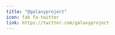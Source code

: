 ```yaml
---
title: "@galaxyproject"
icon: fab fa-twitter
link: https://twitter.com/galaxyproject
---
```


<a class="twitter-timeline" href="https://twitter.com/galaxyproject" data-dnt="true" height="400" data-chrome="noheader nofooter noscrollbar noborders transparent" data-widget-id="384667676347363329"></a>

